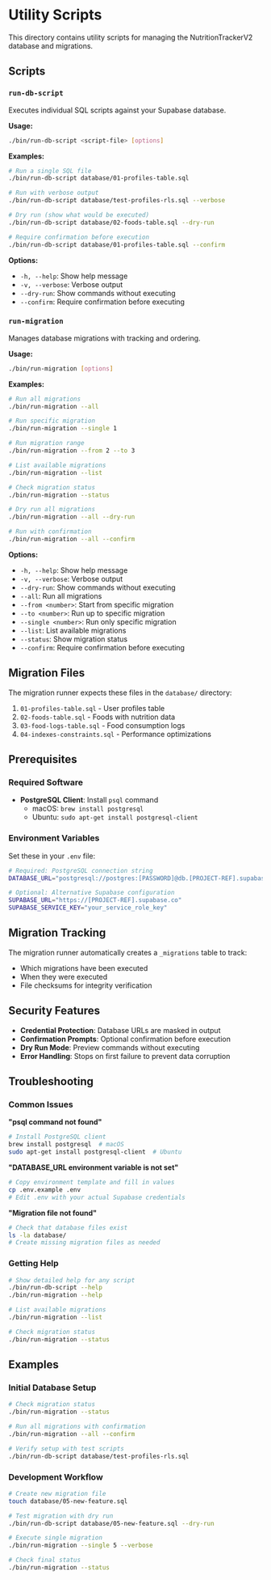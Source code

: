 # Utility Scripts

This directory contains utility scripts for managing the NutritionTrackerV2 database and migrations.

## Scripts

### `run-db-script`
Executes individual SQL scripts against your Supabase database.

**Usage:**
```bash
./bin/run-db-script <script-file> [options]
```

**Examples:**
```bash
# Run a single SQL file
./bin/run-db-script database/01-profiles-table.sql

# Run with verbose output
./bin/run-db-script database/test-profiles-rls.sql --verbose

# Dry run (show what would be executed)
./bin/run-db-script database/02-foods-table.sql --dry-run

# Require confirmation before execution
./bin/run-db-script database/01-profiles-table.sql --confirm
```

**Options:**
- `-h, --help`: Show help message
- `-v, --verbose`: Verbose output
- `--dry-run`: Show commands without executing
- `--confirm`: Require confirmation before executing

### `run-migration`
Manages database migrations with tracking and ordering.

**Usage:**
```bash
./bin/run-migration [options]
```

**Examples:**
```bash
# Run all migrations
./bin/run-migration --all

# Run specific migration
./bin/run-migration --single 1

# Run migration range
./bin/run-migration --from 2 --to 3

# List available migrations
./bin/run-migration --list

# Check migration status
./bin/run-migration --status

# Dry run all migrations
./bin/run-migration --all --dry-run

# Run with confirmation
./bin/run-migration --all --confirm
```

**Options:**
- `-h, --help`: Show help message
- `-v, --verbose`: Verbose output
- `--dry-run`: Show commands without executing
- `--all`: Run all migrations
- `--from <number>`: Start from specific migration
- `--to <number>`: Run up to specific migration
- `--single <number>`: Run only specific migration
- `--list`: List available migrations
- `--status`: Show migration status
- `--confirm`: Require confirmation before executing

## Migration Files

The migration runner expects these files in the `database/` directory:

1. `01-profiles-table.sql` - User profiles table
2. `02-foods-table.sql` - Foods with nutrition data
3. `03-food-logs-table.sql` - Food consumption logs
4. `04-indexes-constraints.sql` - Performance optimizations

## Prerequisites

### Required Software
- **PostgreSQL Client**: Install `psql` command
  - macOS: `brew install postgresql`
  - Ubuntu: `sudo apt-get install postgresql-client`

### Environment Variables
Set these in your `.env` file:

```bash
# Required: PostgreSQL connection string
DATABASE_URL="postgresql://postgres:[PASSWORD]@db.[PROJECT-REF].supabase.co:5432/postgres"

# Optional: Alternative Supabase configuration
SUPABASE_URL="https://[PROJECT-REF].supabase.co"
SUPABASE_SERVICE_KEY="your_service_role_key"
```

## Migration Tracking

The migration runner automatically creates a `_migrations` table to track:
- Which migrations have been executed
- When they were executed
- File checksums for integrity verification

## Security Features

- **Credential Protection**: Database URLs are masked in output
- **Confirmation Prompts**: Optional confirmation before execution
- **Dry Run Mode**: Preview commands without executing
- **Error Handling**: Stops on first failure to prevent data corruption

## Troubleshooting

### Common Issues

**"psql command not found"**
```bash
# Install PostgreSQL client
brew install postgresql  # macOS
sudo apt-get install postgresql-client  # Ubuntu
```

**"DATABASE_URL environment variable is not set"**
```bash
# Copy environment template and fill in values
cp .env.example .env
# Edit .env with your actual Supabase credentials
```

**"Migration file not found"**
```bash
# Check that database files exist
ls -la database/
# Create missing migration files as needed
```

### Getting Help

```bash
# Show detailed help for any script
./bin/run-db-script --help
./bin/run-migration --help

# List available migrations
./bin/run-migration --list

# Check migration status
./bin/run-migration --status
```

## Examples

### Initial Database Setup
```bash
# Check migration status
./bin/run-migration --status

# Run all migrations with confirmation
./bin/run-migration --all --confirm

# Verify setup with test scripts
./bin/run-db-script database/test-profiles-rls.sql
```

### Development Workflow
```bash
# Create new migration file
touch database/05-new-feature.sql

# Test migration with dry run
./bin/run-db-script database/05-new-feature.sql --dry-run

# Execute single migration
./bin/run-migration --single 5 --verbose

# Check final status
./bin/run-migration --status
```